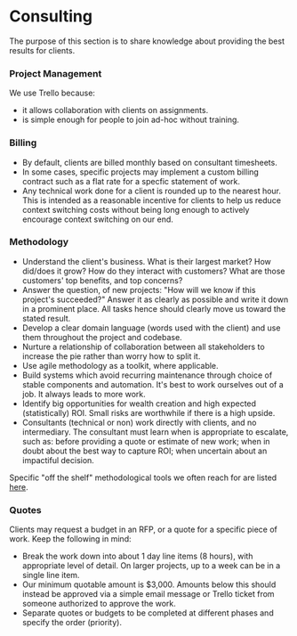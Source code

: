 # Consulting

The purpose of this section is to share knowledge about providing the best results for clients.

### Project Management

We use Trello because:
  * it allows collaboration with clients on assignments.
  * is simple enough for people to join ad-hoc without training.

### Billing
  * By default, clients are billed monthly based on consultant timesheets.
  * In some cases, specific projects may implement a custom billing contract such as a flat rate for a specfic statement of work.
  * Any technical work done for a client is rounded up to the nearest hour. This is intended as a reasonable incentive for clients to help us reduce context switching costs without being long enough to actively encourage context switching on our end.

### Methodology
  * Understand the client's business. What is their largest market? How did/does it grow? How do they interact with customers? What are those customers' top benefits, and top concerns?
  * Answer the question, of new projects: "How will we know if this project's succeeded?" Answer it as clearly as possible and write it down in a prominent place. All tasks hence should clearly move us toward the stated result.
  * Develop a clear domain language (words used with the client) and use them throughout the project and codebase.
  * Nurture a relationship of collaboration between all stakeholders to increase the pie rather than worry how to split it.
  * Use agile methodology as a toolkit, where applicable.
  * Build systems which avoid recurring maintenance through choice of stable components and automation. It's best to work ourselves out of a job. It always leads to more work.
  * Identify big opportunities for wealth creation and high expected (statistically) ROI. Small risks are worthwhile if there is a high upside.
  * Consultants (technical or non) work directly with clients, and no intermediary. The consultant must learn when is appropriate to escalate, such as: before providing a quote or estimate of new work; when in doubt about the best way to capture ROI; when uncertain about an impactiful decision.

Specific "off the shelf" methodological tools we often reach for are listed [here](./METHODOLOGY.md).

### Quotes
Clients may request a budget in an RFP, or a quote for a specific piece of work. Keep the following in mind:
  * Break the work down into about 1 day line items (8 hours), with appropriate level of detail. On larger projects, up to a week can be in a single line item.
  * Our minimum quotable amount is $3,000. Amounts below this should instead be approved via a simple email message or Trello ticket from someone authorized to approve the work.
  * Separate quotes or budgets to be completed at different phases and specify the order (priority).
